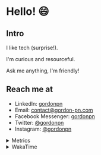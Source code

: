 # Hello! 😄

## Intro

I like tech (surprise!).

I'm curious and resourceful.

Ask me anything, I'm friendly!

## Reach me at

- LinkedIn: [gordonpn](https://www.linkedin.com/in/gordonpn/)
- Email: [contact@gordon-pn.com](mailto:contact@gordon-pn.com)
- Facebook Messenger: [gordonpn](https://www.messenger.com/t/Gordonpn)
- Twitter: [@gordonpn](https://twitter.com/Gordonpn)
- Instagram: [@gordonpn](https://www.instagram.com/gordonpn/)

<details>
  <summary>Metrics</summary>

  <img align="center" src="https://github.com/gordonpn/gordonpn/blob/master/github-metrics.svg" alt="GitHub Metrics">

</details>

<details>
  <summary>WakaTime</summary>

  <!--START_SECTION:waka-->
**I'm an Early 🐤** 

```text
🌞 Morning    148 commits    █████░░░░░░░░░░░░░░░░░░░░   20.36% 
🌆 Daytime    276 commits    █████████░░░░░░░░░░░░░░░░   37.96% 
🌃 Evening    265 commits    █████████░░░░░░░░░░░░░░░░   36.45% 
🌙 Night      38 commits     █░░░░░░░░░░░░░░░░░░░░░░░░   5.23%

```
📅 **I'm Most Productive on Wednesday** 

```text
Monday       111 commits    ███░░░░░░░░░░░░░░░░░░░░░░   15.27% 
Tuesday      94 commits     ███░░░░░░░░░░░░░░░░░░░░░░   12.93% 
Wednesday    155 commits    █████░░░░░░░░░░░░░░░░░░░░   21.32% 
Thursday     96 commits     ███░░░░░░░░░░░░░░░░░░░░░░   13.2% 
Friday       93 commits     ███░░░░░░░░░░░░░░░░░░░░░░   12.79% 
Saturday     63 commits     ██░░░░░░░░░░░░░░░░░░░░░░░   8.67% 
Sunday       115 commits    ████░░░░░░░░░░░░░░░░░░░░░   15.82%

```


📊 **This Week I Spent My Time On** 

```text
💬 Programming Languages: 
Java                     11 hrs 56 mins      ███████████████░░░░░░░░░░   62.9% 
Markdown                 1 hr 38 mins        ██░░░░░░░░░░░░░░░░░░░░░░░   8.64% 
ERB                      1 hr                █░░░░░░░░░░░░░░░░░░░░░░░░   5.28% 
Ruby                     57 mins             █░░░░░░░░░░░░░░░░░░░░░░░░   5.01% 
Other                    56 mins             █░░░░░░░░░░░░░░░░░░░░░░░░   4.92%

🔥 Editors: 
IntelliJ                 15 hrs              ███████████████████░░░░░░   79.0% 
VS Code                  3 hrs 59 mins       █████░░░░░░░░░░░░░░░░░░░░   21.0%

```


 Last Updated on 04/02/2023 16:24:52 UTC
<!--END_SECTION:waka-->
</details>
